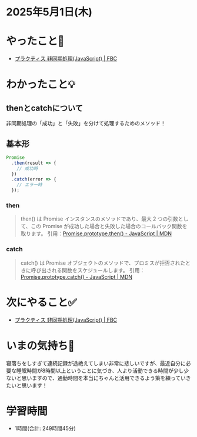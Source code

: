 # 2025年5月1日(木)

# やったこと📝

- [プラクティス 非同期処理\(JavaScript\) \| FBC](https://bootcamp.fjord.jp/practices/204)

# わかったこと💡

## thenとcatchについて
非同期処理の「成功」と「失敗」を分けて処理するためのメソッド！

## 基本形
```javascript
Promise
  .then(result => {
    // 成功時
  })
  .catch(error => {
    // エラー時
  });
```
### then

> then() は Promise インスタンスのメソッドであり、最大 2 つの引数として、この Promise が成功した場合と失敗した場合のコールバック関数を取ります。
引用：[Promise\.prototype\.then\(\) \- JavaScript \| MDN](https://developer.mozilla.org/ja/docs/Web/JavaScript/Reference/Global_Objects/Promise/then)
### catch

> catch() は Promise オブジェクトのメソッドで、プロミスが拒否されたときに呼び出される関数をスケジュールします。
引用：[Promise\.prototype\.catch\(\) \- JavaScript \| MDN](https://developer.mozilla.org/ja/docs/Web/JavaScript/Reference/Global_Objects/Promise/catch)

# 次にやること✅

- [プラクティス 非同期処理\(JavaScript\) \| FBC](https://bootcamp.fjord.jp/practices/204)

# いまの気持ち🫶

寝落ちをしすぎて連続記録が途絶えてしまい非常に悲しいですが、最近自分に必要な睡眠時間が8時間以上ということに気づき、人より活動できる時間が少し少ないと思いますので、通勤時間を本当にちゃんと活用できるよう策を練っていきたいと思います！


# 学習時間

- 1時間(合計: 249時間45分)
